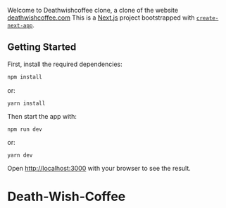Welcome to Deathwishcoffee clone, a clone of the website [deathwishcoffee.com](https://deathwishcoffee.com)
This is a [Next.js](https://nextjs.org/) project bootstrapped with [`create-next-app`](https://github.com/vercel/next.js/tree/canary/packages/create-next-app).

## Getting Started

First, install the required dependencies:

```bash
npm install
```

or:

```
yarn install
```

Then start the app with:

```
npm run dev
```

or:

```
yarn dev
```

Open [http://localhost:3000](http://localhost:3000) with your browser to see the result.

# Death-Wish-Coffee
